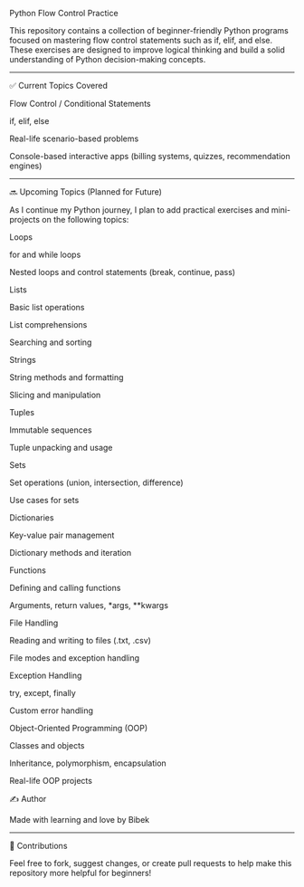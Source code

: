 Python Flow Control Practice

This repository contains a collection of beginner-friendly Python programs focused on mastering flow control statements such as if, elif, and else. These exercises are designed to improve logical thinking and build a solid understanding of Python decision-making concepts.


---

✅ Current Topics Covered

Flow Control / Conditional Statements

if, elif, else

Real-life scenario-based problems

Console-based interactive apps (billing systems, quizzes, recommendation engines)




---

🔜 Upcoming Topics (Planned for Future)

As I continue my Python journey, I plan to add practical exercises and mini-projects on the following topics:

Loops

for and while loops

Nested loops and control statements (break, continue, pass)


Lists

Basic list operations

List comprehensions

Searching and sorting


Strings

String methods and formatting

Slicing and manipulation


Tuples

Immutable sequences

Tuple unpacking and usage


Sets

Set operations (union, intersection, difference)

Use cases for sets


Dictionaries

Key-value pair management

Dictionary methods and iteration


Functions

Defining and calling functions

Arguments, return values, *args, **kwargs


File Handling

Reading and writing to files (.txt, .csv)

File modes and exception handling


Exception Handling

try, except, finally

Custom error handling


Object-Oriented Programming (OOP)

Classes and objects

Inheritance, polymorphism, encapsulation

Real-life OOP projects

✍️ Author

Made with learning and love by Bibek


---

🙌 Contributions

Feel free to fork, suggest changes, or create pull requests to help make this repository more helpful for beginners!
